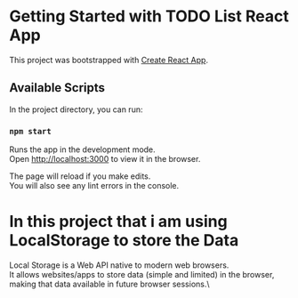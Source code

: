 # Getting Started with TODO List React App

This project was bootstrapped with [Create React App](https://github.com/facebook/create-react-app).

## Available Scripts

In the project directory, you can run:

### `npm start`

Runs the app in the development mode.\
Open [http://localhost:3000](http://localhost:3000) to view it in the browser.

The page will reload if you make edits.\
You will also see any lint errors in the console.

# In this project that i am using LocalStorage to store the Data
Local Storage is a Web API native to modern web browsers.\
It allows websites/apps to store data (simple and limited) in the browser, making that data available in future browser sessions.\

